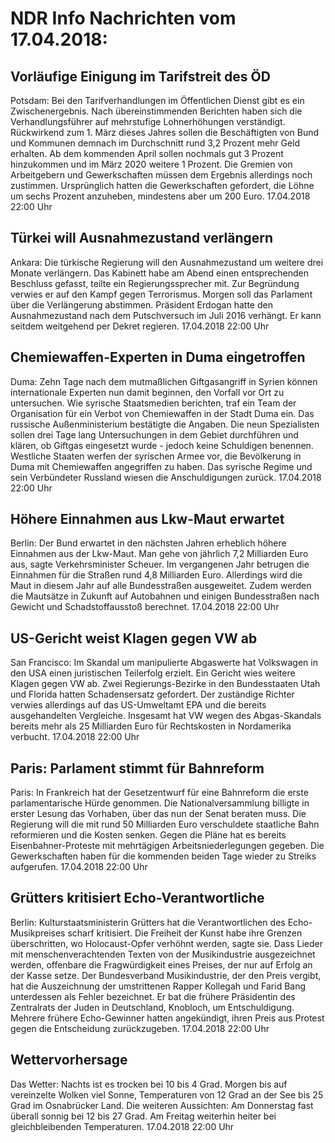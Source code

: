 # NDR Info Nachrichten vom 17.04.2018:


## Vorläufige Einigung im Tarifstreit des ÖD
Potsdam: Bei den Tarifverhandlungen im Öffentlichen Dienst gibt es ein Zwischenergebnis. Nach übereinstimmenden Berichten haben sich die Verhandlungsführer auf mehrstufige Lohnerhöhungen verständigt. Rückwirkend zum 1. März dieses Jahres sollen die Beschäftigten von Bund und Kommunen demnach im Durchschnitt rund 3,2 Prozent mehr Geld erhalten. Ab dem kommenden April sollen nochmals gut 3 Prozent hinzukommen und im März 2020 weitere 1 Prozent. Die Gremien von Arbeitgebern und Gewerkschaften müssen dem Ergebnis allerdings noch zustimmen. Ursprünglich hatten die Gewerkschaften gefordert, die Löhne um sechs Prozent anzuheben, mindestens aber um 200 Euro. 17.04.2018 22:00 Uhr 

## Türkei will Ausnahmezustand verlängern
Ankara: Die türkische Regierung will den Ausnahmezustand um weitere drei Monate verlängern. Das Kabinett habe am Abend einen entsprechenden Beschluss gefasst, teilte ein Regierungssprecher mit. Zur Begründung verwies er auf den Kampf gegen Terrorismus. Morgen soll das Parlament über die Verlängerung abstimmen. Präsident Erdogan hatte den Ausnahmezustand nach dem Putschversuch im Juli 2016 verhängt. Er kann seitdem weitgehend per Dekret regieren. 17.04.2018 22:00 Uhr 

## Chemiewaffen-Experten in Duma eingetroffen
Duma: Zehn Tage nach dem mutmaßlichen Giftgasangriff in Syrien können internationale Experten nun damit beginnen, den Vorfall vor Ort zu untersuchen. Wie syrische Staatsmedien berichten, traf ein Team der Organisation für ein Verbot von Chemiewaffen in der Stadt Duma ein. Das russische Außenministerium bestätigte die Angaben. Die neun Spezialisten sollen drei Tage lang Untersuchungen in dem Gebiet durchführen und klären, ob Giftgas eingesetzt wurde - jedoch keine Schuldigen benennen. Westliche Staaten werfen der syrischen Armee vor, die Bevölkerung in Duma mit Chemiewaffen angegriffen zu haben. Das syrische Regime und sein Verbündeter Russland wiesen die Anschuldigungen zurück. 17.04.2018 22:00 Uhr 

## Höhere Einnahmen aus Lkw-Maut erwartet
Berlin: Der Bund erwartet in den nächsten Jahren erheblich höhere Einnahmen aus der Lkw-Maut. Man gehe von jährlich 7,2 Milliarden Euro aus, sagte Verkehrsminister Scheuer. Im vergangenen Jahr betrugen die Einnahmen für die Straßen rund 4,8 Milliarden Euro. Allerdings wird die Maut in diesem Jahr auf alle Bundesstraßen ausgeweitet. Zudem werden die Mautsätze in Zukunft auf Autobahnen und einigen Bundesstraßen nach Gewicht und Schadstoffausstoß berechnet. 17.04.2018 22:00 Uhr 

## US-Gericht weist Klagen gegen VW ab
San Francisco: Im Skandal um manipulierte Abgaswerte hat Volkswagen in den USA einen juristischen Teilerfolg erzielt. Ein Gericht wies weitere Klagen gegen VW ab. Zwei Regierungs-Bezirke in den Bundesstaaten Utah und Florida hatten Schadensersatz gefordert. Der zuständige Richter verwies allerdings auf das US-Umweltamt EPA und die bereits ausgehandelten Vergleiche. Insgesamt hat VW wegen des Abgas-Skandals bereits mehr als 25 Milliarden Euro für Rechtskosten in Nordamerika verbucht. 17.04.2018 22:00 Uhr 

## Paris: Parlament stimmt für Bahnreform
Paris: In Frankreich hat der Gesetzentwurf für eine Bahnreform die erste parlamentarische Hürde genommen. Die Nationalversammlung billigte in erster Lesung das Vorhaben, über das nun der Senat beraten muss. Die Regierung will die mit rund 50 Milliarden Euro verschuldete staatliche Bahn reformieren und die Kosten senken. Gegen die Pläne hat es bereits Eisenbahner-Proteste mit mehrtägigen Arbeitsniederlegungen gegeben. Die Gewerkschaften haben für die kommenden beiden Tage wieder zu Streiks aufgerufen. 17.04.2018 22:00 Uhr 

## Grütters kritisiert Echo-Verantwortliche
Berlin: Kulturstaatsministerin Grütters hat die Verantwortlichen des Echo-Musikpreises scharf kritisiert. Die Freiheit der Kunst habe ihre Grenzen überschritten, wo Holocaust-Opfer verhöhnt werden, sagte sie. Dass Lieder mit menschenverachtenden Texten von der Musikindustrie ausgezeichnet werden, offenbare die Fragwürdigkeit eines Preises, der nur auf Erfolg an der Kasse setze. Der Bundesverband Musikindustrie, der den Preis vergibt, hat die Auszeichnung der umstrittenen Rapper Kollegah und Farid Bang unterdessen als Fehler bezeichnet. Er bat die frühere Präsidentin des Zentralrats der Juden in Deutschland, Knobloch, um Entschuldigung. Mehrere frühere Echo-Gewinner hatten angekündigt, ihren Preis aus Protest gegen die Entscheidung zurückzugeben. 17.04.2018 22:00 Uhr 

## Wettervorhersage
Das Wetter:
Nachts ist es trocken bei 10 bis 4 Grad. Morgen bis auf vereinzelte Wolken viel Sonne, Temperaturen von 12 Grad an der See bis 25 Grad im Osnabrücker Land. Die weiteren Aussichten: Am Donnerstag fast überall sonnig bei 12 bis 27 Grad. Am Freitag weiterhin heiter bei gleichbleibenden Temperaturen. 17.04.2018 22:00 Uhr 
